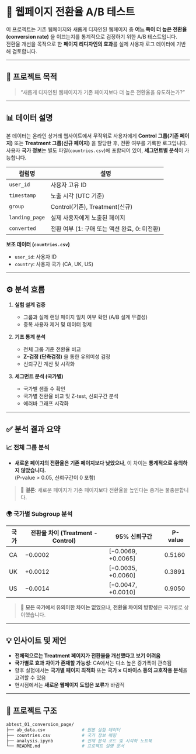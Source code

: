 # 🔄 웹페이지 전환율 A/B 테스트

이 프로젝트는 기존 웹페이지와 새롭게 디자인된 웹페이지 중 **어느 쪽이 더 높은 전환율(conversion rate)** 을 이끄는지를 통계적으로 검정하기 위한 A/B 테스트입니다.  
전환율 개선을 목적으로 한 **페이지 리디자인의 효과**를 실제 사용자 로그 데이터에 기반해 검토합니다.

---

## 📌 프로젝트 목적

> “새롭게 디자인된 웹페이지가 기존 페이지보다 더 높은 전환율을 유도하는가?”

---

## 📊 데이터 설명

본 데이터는 온라인 상거래 웹사이트에서 무작위로 사용자에게 **Control 그룹(기존 페이지)** 또는 **Treatment 그룹(신규 페이지)** 을 할당한 후, 전환 여부를 기록한 로그입니다.  
사용자 **국가 정보**는 별도 파일(`countries.csv`)에 포함되어 있어, **세그먼트별 분석**이 가능합니다.

| 컬럼명         | 설명 |
|----------------|------|
| `user_id`      | 사용자 고유 ID |
| `timestamp`    | 노출 시각 (UTC 기준) |
| `group`        | Control(기존), Treatment(신규) |
| `landing_page` | 실제 사용자에게 노출된 페이지 |
| `converted`    | 전환 여부 (1: 구매 또는 액션 완료, 0: 미전환) |

**보조 데이터 (`countries.csv`)**  
- `user_id`: 사용자 ID  
- `country`: 사용자 국가 (CA, UK, US)

---

## ⚙️ 분석 흐름

1. **실험 설계 검증**
   - 그룹과 실제 랜딩 페이지 일치 여부 확인 (A/B 설계 무결성)
   - 중복 사용자 제거 및 데이터 정제

2. **기초 통계 분석**
   - 전체 그룹 기준 전환율 비교
   - **Z-검정 (단측검정)** 을 통한 유의미성 검정
   - 신뢰구간 계산 및 시각화

3. **세그먼트 분석 (국가별)**
   - 국가별 샘플 수 확인
   - 국가별 전환율 비교 및 Z-test, 신뢰구간 분석
   - 에러바 그래프 시각화

---

## ✅ 분석 결과 요약

### 📈 전체 그룹 분석

- **새로운 페이지의 전환율은 기존 페이지보다 낮았으나**, 이 차이는 **통계적으로 유의하지 않았습니다.**  
  (P-value > 0.05, 신뢰구간이 0 포함)

> 📝 **결론**: 새로운 페이지가 기존 페이지보다 전환율을 높인다는 증거는 불충분합니다.

### 🌍 국가별 Subgroup 분석

| 국가 | 전환율 차이 (Treatment - Control) | 95% 신뢰구간 | P-value |
|------|----------------------------------|---------------------|---------|
| CA   | −0.0002                           | [−0.0069, +0.0065]  | 0.5160  |
| UK   | +0.0012                           | [−0.0035, +0.0060]  | 0.3891  |
| US   | −0.0014                           | [−0.0047, +0.0010]  | 0.9050  |

> 📌 **모든 국가에서 유의미한 차이는 없었으나**, **전환율 차이의 방향성**은 국가별로 상이했습니다.

---

## 💡 인사이트 및 제언

- **전체적으로는 Treatment 페이지가 전환율을 개선했다고 보기 어려움**
- **국가별로 효과 차이가 존재할 가능성**: CA에서는 다소 높은 증가폭이 관측됨
- 향후 실험에서는 **국가별 페이지 최적화** 또는 **국가 × 디바이스 등의 교호작용 분석**을 고려할 수 있음
- 현시점에서는 **새로운 웹페이지 도입은 보류**가 바람직

---

## 📂 프로젝트 구조

```bash
abtest_01_conversion_page/
├── ab_data.csv              # 원본 실험 데이터
├── countries.csv            # 국가 정보 매핑
├── analysis.ipynb           # 전체 분석 코드 및 시각화 노트북
└── README.md                # 프로젝트 설명 문서
